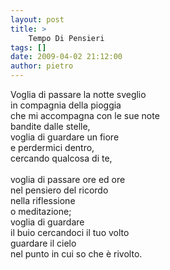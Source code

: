 ```yaml
---
layout: post
title: >
    Tempo Di Pensieri
tags: []
date: 2009-04-02 21:12:00
author: pietro
---
```

Voglia di passare la notte sveglio<br/>in compagnia della pioggia<br/>che mi accompagna con le sue note<br/>bandite dalle stelle,<br/>voglia di guardare un fiore<br/>e perdermici dentro,<br/>cercando qualcosa di te,<br/><br/>voglia di passare ore ed ore<br/>nel pensiero del ricordo<br/>nella riflessione<br/>o meditazione;<br/>voglia di guardare<br/>il buio cercandoci il tuo volto<br/>guardare il cielo<br/>nel punto in cui so che è rivolto.
